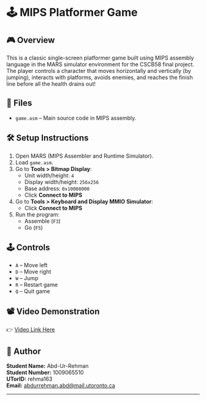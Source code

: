 # 🕹️ MIPS Platformer Game

## 🎮 Overview
This is a classic single-screen platformer game built using MIPS assembly language in the MARS simulator environment for the CSCB58 final project. The player controls a character that moves horizontally and vertically (by jumping), interacts with platforms, avoids enemies, and reaches the finish line before all the health drains out!

## 📁 Files
- `game.asm` – Main source code in MIPS assembly.

## 🛠️ Setup Instructions
1. Open MARS (MIPS Assembler and Runtime Simulator).
2. Load `game.asm`.
3. Go to **Tools > Bitmap Display**:
   - Unit width/height: `4`
   - Display width/height: `256x256`
   - Base address: `0x10008000`
   - Click **Connect to MIPS**
4. Go to **Tools > Keyboard and Display MMIO Simulator**:
   - Click **Connect to MIPS**
5. Run the program:
   - Assemble (`F3`)
   - Go (`F5`)

## 🕹️ Controls
- `A` – Move left  
- `D` – Move right  
- `W` – Jump  
- `R` – Restart game  
- `Q` – Quit game  

## 📽️ Video Demonstration
👉 [Video Link Here](https://play.library.utoronto.ca/watch/23423fcb1f1ee4b34b22ec09feaac13c)

## 🙋 Author
**Student Name:** Abd-Ur-Rehman  
**Student Number:** 1009065510  
**UTorID:** rehma163  
**Email:** abdurrehman.abd@mail.utoronto.ca

---

